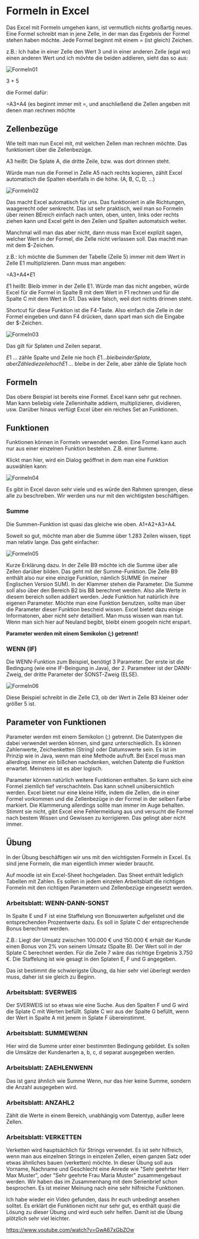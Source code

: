 # Formeln in Excel

Das Excel mit Formeln umgehen kann, ist vermutlich nichts großartig neues. Eine Formel schreibt man in jene Zelle, in der man das Ergebnis der Formel stehen haben möchte. Jede Formel beginnt mit einem = (ist gleich) Zeichen.

z.B.: Ich habe in einer Zelle den Wert 3 und in einer anderen Zelle (egal wo) einen anderen Wert und ich mövhte die beiden addieren, sieht das so aus:

![Formeln01](Formeln01.PNG)

3 + 5

die Formel dafür:

=A3+A4 (es beginnt immer mit =, und anschließend die Zellen angeben mit denen man rechnen möchte

## Zellenbezüge

Wie teilt man nun Excel mit, mit welchen Zellen man rechnen möchte. Das funktioniert über die Zellenbezüge.

A3 heißt: Die Splate A, die dritte Zeile, bzw. was dort drinnen steht.

Würde man nun die Formel in Zelle A5 nach rechts kopieren, zählt Excel automatisch die Spalten ebenfalls in die höhe. (A, B, C, D, ...)

![Formeln02](Formeln02.PNG)

Das macht Excel automatisch für uns. Das funktioniert in alle Richtungen, waagerecht oder senkrecht. Das ist sehr praktisch, weil man so Formeln über reinen BEreich einfach nach unten, oben, unten, links oder rechts ziehen kann und Excel geht in den Zeilen und Spalten automatsich weiter.

Manchmal will man das aber nicht, dann muss man Excel explizit sagen, welcher Wert in der Formel, die Zelle nicht verlassen soll. Das machtt man mit dem $-Zeichen.

z.B.: Ich möchte die Summen der Tabelle (Zeile 5) immer mit dem Wert in Zelle E1 multiplizieren. Dann muss man angeben:

=A3+A4*$E$1

$E$1 heißt: Bleib immer in der Zelle E1. Würde man das nicht angeben, würde Excel für die Formel in Spalte B  mit dem Wert in F1 rechnen und für die Spalte C mit dem Wert in G1. Das wäre falsch, weil dort nichts drinnen steht.

Shortcut für diese Funktion ist die F4-Taste. Also einfach die Zelle in der Formel eingeben und dann F4 drücken, dann spart man sich die Eingabe der $-Zeichen.

![Formeln03](Formeln03.PNG)

Das gilt für Splaten und Zeilen separat.

$E$1 ... zähle Spalte und Zeile nie hoch
$E1 ... bleibe in der Splate, aber Zähle die zeile hoch
E$1 ... bleibe in der Zeile, aber zähle die Splate hoch

## Formeln

Das obere Beispiel ist bereits eine Formel. Excel kann sehr gut rechnen. Man kann beliebig viele Zelleninhalte addiern, multiplizieren, dividieren, usw. Darüber hinaus verfügt Excel über ein reiches Set an Funktionen.

## Funktionen

Funktionen können in Formeln verwendet werden. Eine Formel kann auch nur aus einer einzelnen Funktion bestehen. Z.B. einer Summe.

Klickt man hier, wird ein Dialog geöffnet in dem man eine Funktion auswählen kann:

![Formeln04](Formeln04.PNG)

Es gibt in Excel davon sehr viele und es würde den Rahmen sprengen, diese alle zu beschreiben. Wir werden uns nur mit den wichtigsten beschäftigen.

### Summe

Die Summen-Funktion ist quasi das gleiche wie oben. A1+A2+A3+A4.

Soweit so gut, möchte man aber die Summe über 1.283 Zeilen wissen, tippt man relativ lange. Das geht einfacher:

![Formeln05](Formeln05.PNG)

Kurze Erklärung dazu. In der Zelle B9 möchte ich die Summe über alle Zellen darüber bilden. Das geht mit der Summe-Funktion. Die Zelle B9 enthält also nur eine einzige Funktion, nämlich SUMME (in meiner Englischen Version SUM). In der Klammer stehen die Parameter. Die Summe soll also über den Bereich B2 bis B8 berechnet werden. Also alle Werte in diesem bereich sollen addiert werden. Jede Funktion hat natürlich ihre eigenen Parameter. Möchte man eine Funktion benutzen, sollte man über die Parameter dieser Funktion bescheid wissen. Excel bietet dazu einige Informatonen, aber nicht sehr detailliert. Man muss wissen wan man tut. Wenn man sich hier auf Neuland begibt, bleibt einem googeln nicht erspart.

**Parameter werden mit einem Semikolon (;) getrennt!**

### WENN (IF)

Die WENN-Funktion zum Beispiel, benötigt 3 Parameter. Der erste ist die Bedingung (wie eine IF-Beingung in Java), der 2. Parameteer ist der DANN-Zweig, der dritte Parameter der SONST-Zweig (ELSE).

![Formeln06](Formeln06.PNG)

Diese Beispiel schreibt in die Zelle C3, ob der Wert in Zelle B3 kleiner oder größer 5 ist.

## Parameter von Funktionen

Parameter werden mit einem Semikolon (;) getrennt. Die Datentypen die dabei verwendet werden können, sind ganz unterschiedlich. Es können Zahlenwerte, Zeichenketten (String) oder Datumswerte sein. Es ist im Prinzip wie in Java, wenn man eine Methode aufruft. Bei Excel muss man allerdings immer ein bißchen nachdenken, welchen Datentp die Funktion erwartet. Meinstens ist es aber logisch.

Parameter können natürlich weitere Funktionen enthalten. So kann sich eine Formel ziemlich tief verschachteln. Das kann schnell unübersichtlich werden. Excel bietet nur eine kleine Hilfe, indem die Zellen, die in einer Formel vorkommen und die Zellenbezüge in der Formel in der selben Farbe markiert. Die Klammerung allerdings sollte man immer im Auge behalten. Stimmt sie nicht, gibt Excel eine Fehlermeldung aus und versucht die Formel nach bestem Wissen und Gewissen zu korrigieren. Das gelingt aber nicht immer.

## Übung

In der Übung beschäftigen wir uns mit den wichtigsten Formeln in Excel. Es sind jene Formeln, die man eigentlich immer wieder braucht.

Auf moodle ist ein Excel-Sheet hochgeladen. Das Sheet enthält lediglich Tabellen mit Zahlen. Es sollen in jedem einzelen Arbeitsblatt die richtigen Formeln mit den richtigen Parametern und Zellenbezüge eingesetzt werden.

### Arbeitsblatt: WENN-DANN-SONST

In Spalte E und F ist eine Staffelung von Bonuswerten aufgelistet und die entsprechenden Prozentwerte dazu. Es soll in Splate C der entsprechende Bonus berechnet werden.

Z.B.: Liegt der Umsatz zwischen 100.000 € und 150.000 € erhält der Kunde einen Bonus von 2% von seinem Umsatz (Spalte B). Der Wert soll in der Splate C berechnet werden. Für die Zeile 7 wäre das richtige Ergebnis 3.750 €. Die Staffelung ist wie gesagt in den Splaten E, F und G angegeben.

Das ist bestimmt die schwierigste Übung, da hier sehr viel überlegt werden muss, daher ist sie gleich zu Beginn.

### Arbeitsblatt: SVERWEIS

Der SVERWEIS ist so etwas wie eine Suche. Aus den Spalten F und G wird die Splate C mit Werten befüllt. Splate C wir aus der Spalte G befüllt, wenn der Wert in Spalte A mit jenem in Splate F übereinstimmt.

### Arbeitsblatt: SUMMEWENN

Hier wird die Summe unter einer bestimmten Bedingung gebildet. Es sollen die Umsätze der Kundenarten a, b, c, d separat ausgegeben werden.

### Arbeitsblatt: ZAEHLENWENN

Das ist ganz ähnlich wie Summe Wenn, nur das hier keine Summe, sondern die Anzahl ausgegeben wird.

### Arbeitsblatt: ANZAHL2

Zählt die Werte in einem Bereich, unabhängig vom Datentyp, außer leere Zellen.

### Arbeitsblatt: VERKETTEN

Verketten wird hauptsächlich für Strings verwendet. Es ist sehr hilfreich, wenn man aus einzelnen Strings in einzelen Zellen, einen ganzen Satz oder etwas ähnliches bauen (verketten) möchte. In dieser Übung soll aus Vorname, Nachname und Geschlecht eine Anrede wie "Sehr geehrter Herr Max Muster", oder "Sehr geehrte Frau Maria Muster" zusammengebaut werden. Wir haben das im Zusammenhang mit dem Serienbrief schon besprochen. Es ist meiner Meinung nach eine sehr hilfreiche Funktionen.

Ich habe wieder ein Video gefunden, dass ihr euch unbedingt ansehen solltet. Es erklärt die Funktionen nicht nur sehr gut, es enthält quasi die Lösung zu dieser Übung und wird euch sehr helfen. Damit ist die Übung plötzlich sehr viel leichter.

https://www.youtube.com/watch?v=GwA67xGbZOw
